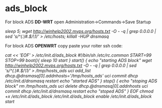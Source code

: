 # ads_block
For block ADS **DD-WRT** open
Administration->Commands->Save Startup

*sleep 5; wget http://winhelp2002.mvps.org/hosts.txt -O - -q | grep 0.0.0.0 | sed 's/^\(.*\)#.*$/\1/' > /etc/hosts; killall -HUP dnsmasq*



For block ADS **OPENWRT** 
copy paste your roiter ssh code:

*cat << 'EOF' > /etc/init.d/ads_block
#!/bin/sh /etc/rc.common
START=99
STOP=99
boot(){
   sleep 10
   start
}
start() {
    echo "starting ADS block"
    wget http://winhelp2002.mvps.org/hosts.txt -O - -q | grep 0.0.0.0 | sed 's/^\(.*\)#.*$/\1/'  > /tmp/hosts_ads
    uci add_list dhcp.@dnsmasq[0].addnhosts='/tmp/hosts_ads'
    uci commit dhcp
    /etc/init.d/dnsmasq restart
    echo "started ADS" 
}
stop() {
    echo "stoping ADS block"
    rm /tmp/hosts_ads
    uci delete dhcp.@dnsmasq[0].addnhosts
    uci commit dhcp
    /etc/init.d/dnsmasq restart
    echo "stoped ADS"
}
EOF
chmod +x /etc/init.d/ads_block
/etc/init.d/ads_block enable
/etc/init.d/ads_block start*
